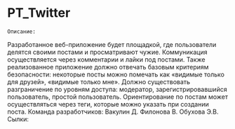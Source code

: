 # PT_Twitter
    Описание:
Разработанное веб-приложение будет площадкой, где пользователи делятся своими постами и просматривают чужие. Коммуникация осуществляется через комментарии и лайки под постами. Также реализованное приложение должно отвечать базовым критериям безопасности: некоторые посты можно помечать как «видимые только для друзей», «видимые только мне». Должно существовать разграничение по уровням доступа: модератор, зарегистрировавшийся пользователь, простой пользователь. Ориентирование по постам может осуществляться через теги, которые можно указать при создании поста.
    Команда разработчиков:
Вакулин Д.
Филонова В.
Обухова Э.В.
    Сылки:
